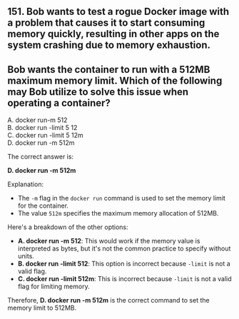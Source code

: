 ## 151. Bob wants to test a rogue Docker image with a problem that causes it to start consuming memory quickly, resulting in other apps on the system crashing due to memory exhaustion. 
## Bob wants the container to run with a 512MB maximum memory limit. Which of the following may Bob utilize to solve this issue when operating a container?
A. docker run-m 512  
B. docker run -limit 5 12  
C. docker run -limit 5 12m  
D. docker run -m 512m  

The correct answer is:

**D. docker run -m 512m**

Explanation:
- The `-m` flag in the `docker run` command is used to set the memory limit for the container.
- The value `512m` specifies the maximum memory allocation of 512MB.

Here's a breakdown of the other options:
- **A. docker run -m 512**: This would work if the memory value is interpreted as bytes, but it's not the common practice to specify without units.
- **B. docker run -limit 512**: This option is incorrect because `-limit` is not a valid flag.
- **C. docker run -limit 512m**: This is incorrect because `-limit` is not a valid flag for limiting memory.

Therefore, **D. docker run -m 512m** is the correct command to set the memory limit to 512MB.
